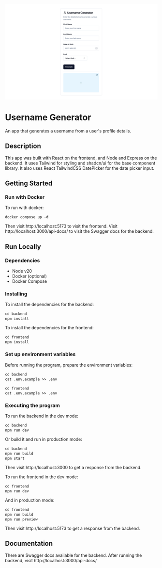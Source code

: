 <img src="docs/username_generator_screenshot.png" />

# Username Generator

An app that generates a username from a user's profile details.

## Description

This app was built with React on the frontend, and Node and Express on the backend. It uses Tailwind for styling and shadcn/ui for the base component library. It also uses React TailwindCSS DatePicker for the date picker input.

## Getting Started

### Run with Docker

To run with docker:

```
docker compose up -d
```

Then visit http://localhost:5173 to visit the frontend. Visit http://localhost:3000/api-docs/ to visit the Swagger docs for the backend.

## Run Locally

### Dependencies

- Node v20
- Docker (optional)
- Docker Compose

### Installing

To install the dependencies for the backend:

```
cd backend
npm install
```

To install the dependencies for the frontend:

```
cd frontend
npm install
```

### Set up environment variables

Before running the program, prepare the environment variables:

```
cd backend
cat .env.example >> .env
```

```
cd frontend
cat .env.example >> .env
```

### Executing the program

To run the backend in the dev mode:

```
cd backend
npm run dev
```

Or build it and run in production mode:

```
cd backend
npm run build
npm start
```

Then visit http://localhost:3000 to get a response from the backend.

To run the frontend in the dev mode:

```
cd frontend
npm run dev
```

And in production mode:

```
cd frontend
npm run build
npm run preview
```

Then visit http://localhost:5173 to get a response from the backend.

## Documentation

There are Swagger docs available for the backend. After running the backend, visit http://localhost:3000/api-docs/

